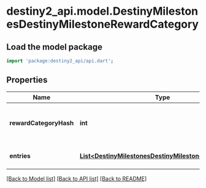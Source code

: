 # destiny2_api.model.DestinyMilestonesDestinyMilestoneRewardCategory

## Load the model package
```dart
import 'package:destiny2_api/api.dart';
```

## Properties
Name | Type | Description | Notes
------------ | ------------- | ------------- | -------------
**rewardCategoryHash** | **int** | Look up the relevant DestinyMilestoneDefinition, and then use rewardCategoryHash to look up the category info in DestinyMilestoneDefinition.rewards. | [optional] [default to null]
**entries** | [**List&lt;DestinyMilestonesDestinyMilestoneRewardEntry&gt;**](DestinyMilestonesDestinyMilestoneRewardEntry.md) | The individual reward entries for this category, and their status. | [optional] [default to []]

[[Back to Model list]](../README.md#documentation-for-models) [[Back to API list]](../README.md#documentation-for-api-endpoints) [[Back to README]](../README.md)


